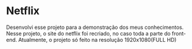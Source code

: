 # Netflix
 Desenvolvi esse projeto para a demonstração dos meus conhecimentos. Nesse projeto, o site do netflix foi recriado, no caso toda a parte do front-end.
 Atualmente, o projeto só feito na resolução 1920x1080(FULL HD)
